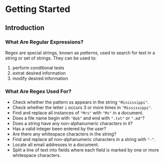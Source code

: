 # Getting Started
## Introduction
### What Are Regular Expressions?
Regex are special strings, known as _patterns_, used to search for text in a string or set of strings. They can be used to:
1. perform conditional tests
2. extrat desired information
3. modify desired information

### What Are Regex Used For?
* Check whether the pattern ss appears in the string `"Mississippi"`.
* Check whether the letter `i` occurs 3 or more times in `"Mississippi"`.
* Find and replace all instances of `"Mrs"` with `"Ms"` in a document.
* Does a file name begin with `"Bob"` and end with `".txt"` or `".md"`?
* Does a string have any non-alphanumeric characters in it?
* Has a valid integer been entered by the user?
* Are there any whitespace characters in the string?
* Find and replace all non-alphanumeric characters in a string with `"-"`.
* Locate all email addresses in a document.
* Split a line of text into fields where each field is marked by one or more whitespace characters.

